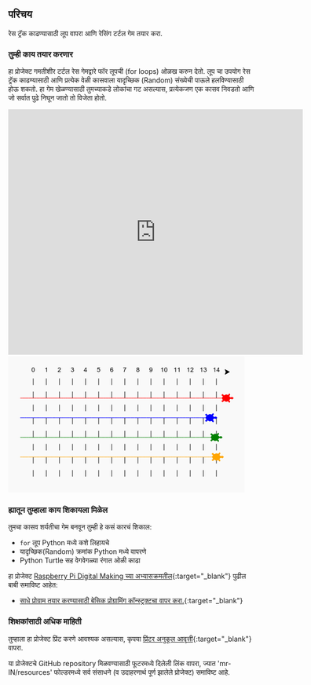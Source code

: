## परिचय

रेस ट्रॅक काढण्यासाठी लूप वापरा आणि रेसिंग टर्टल गेम तयार करा.

### तुम्ही काय तयार करणार

हा प्रोजेक्ट गमतीशीर टर्टल रेस गेमद्वारे फॉर लूपची (for loops) ओळख करुन देतो. लूप चा उपयोग रेस ट्रॅक काढण्यासाठी आणि प्रत्येक वेळी कासवाला यादृच्छिक (Random) संख्येची पाऊले हलविण्यासाठी होऊ शकतो. हा गेम खेळण्यासाठी तुमच्याकडे लोकांचा गट असल्यास, प्रत्येकजण एक कासव निवडतो आणि जो सर्वात पुढे निघून जातो तो विजेता होतो.

<div class="trinket">
  <iframe src="https://trinket.io/embed/python/9339862606?outputOnly=true&start=result" width="600" height="500" frameborder="0" marginwidth="0" marginheight="0" allowfullscreen>
  </iframe>
  <img src="images/race-finished.png">
</div>

### ह्यातून तुम्हाला काय शिकायला मिळेल

तुमचा कासव शर्यतीचा गेम बनवून तुम्ही हे कसं कारचं शिकाल:

+ `for` लूप Python मध्ये कशे लिहायचे
+ यादृच्छिक(Random) क्रमांक Python मध्ये वापरणे
+ Python Turtle सह वेगवेगळ्या रंगात ओळी काढा

हा प्रोजेक्ट [Raspberry Pi Digital Making च्या अभ्यासक्रमतील](http://rpf.io/curriculum){:target="_blank"} पुढील बाबी समाविष्ट आहेत:

+ [साधे प्रोग्राम तयार करण्यासाठी बेसिक प्रोग्रामिंग कॉन्स्ट्रक्टचा वापर करा.](https://www.raspberrypi.org/curriculum/programming/creator/){:target="_blank"}

### शिक्षकांसाठी अधिक माहिती

तुम्हाला हा प्रोजेक्ट प्रिंट करणे आवश्यक असल्यास, कृपया [प्रिंटर अनुकूल आवृत्ती](https://projects.raspberrypi.org/mr-IN/projects/turtle-race/print){:target="_blank"} वापरा.

या प्रोजेक्टचे GitHub repository मिळवण्यासाठी फूटरमध्ये दिलेली लिंक वापरा, ज्यात 'mr-IN/resources' फोल्डरमध्ये सर्व संसाधने (व उदाहरणार्थ पूर्ण झालेले प्रोजेक्ट) समाविष्ट आहे.